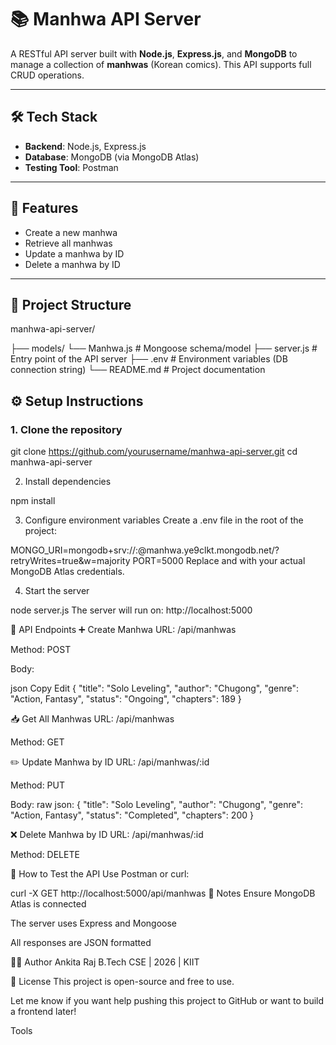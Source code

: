 # 📚 Manhwa API Server

A RESTful API server built with **Node.js**, **Express.js**, and **MongoDB** to manage a collection of **manhwas** (Korean comics). This API supports full CRUD operations.

---

## 🛠 Tech Stack

- **Backend**: Node.js, Express.js
- **Database**: MongoDB (via MongoDB Atlas)
- **Testing Tool**: Postman

---

## 🚀 Features

- Create a new manhwa
- Retrieve all manhwas
- Update a manhwa by ID
- Delete a manhwa by ID

---

## 📁 Project Structure

manhwa-api-server/

├── models/
      └── Manhwa.js # Mongoose schema/model
├── server.js # Entry point of the API server
├── .env # Environment variables (DB connection string)
└── README.md # Project documentation



## ⚙️ Setup Instructions

### 1. Clone the repository


git clone https://github.com/yourusername/manhwa-api-server.git
cd manhwa-api-server

2. Install dependencies

npm install

3. Configure environment variables
Create a .env file in the root of the project:


MONGO_URI=mongodb+srv://<your-username>:<your-password>@manhwa.ye9clkt.mongodb.net/?retryWrites=true&w=majority
PORT=5000
Replace <your-username> and <your-password> with your actual MongoDB Atlas credentials.

4. Start the server

node server.js
The server will run on:
http://localhost:5000

🔗 API Endpoints
➕ Create Manhwa
URL: /api/manhwas

Method: POST

Body:

json
Copy
Edit
{
  "title": "Solo Leveling",
  "author": "Chugong",
  "genre": "Action, Fantasy",
  "status": "Ongoing",
  "chapters": 189
}

📥 Get All Manhwas
URL: /api/manhwas

Method: GET

✏️ Update Manhwa by ID
URL: /api/manhwas/:id

Method: PUT

Body: raw
json:
{
  "title": "Solo Leveling",
  "author": "Chugong",
  "genre": "Action, Fantasy",
  "status": "Completed",
  "chapters": 200
}

❌ Delete Manhwa by ID
URL: /api/manhwas/:id

Method: DELETE

🧪 How to Test the API
Use Postman or curl:

curl -X GET http://localhost:5000/api/manhwas
📌 Notes
Ensure MongoDB Atlas is connected

The server uses Express and Mongoose

All responses are JSON formatted



👩‍💻 Author
Ankita Raj
B.Tech CSE | 2026 | KIIT



📂 License
This project is open-source and free to use.


Let me know if you want help pushing this project to GitHub or want to build a frontend later!











Tools


